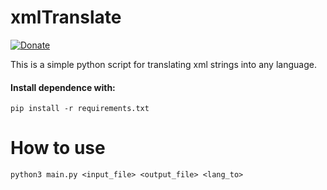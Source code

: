 # xmlTranslate

[![Donate](https://img.shields.io/badge/Donate-PayPal-blue?style=flat-square)](https://paypal.me/fast0n)

This is a simple python script for translating xml strings into any language.

#### Install dependence with:
```
pip install -r requirements.txt
```

# How to use
```
python3 main.py <input_file> <output_file> <lang_to>
```
